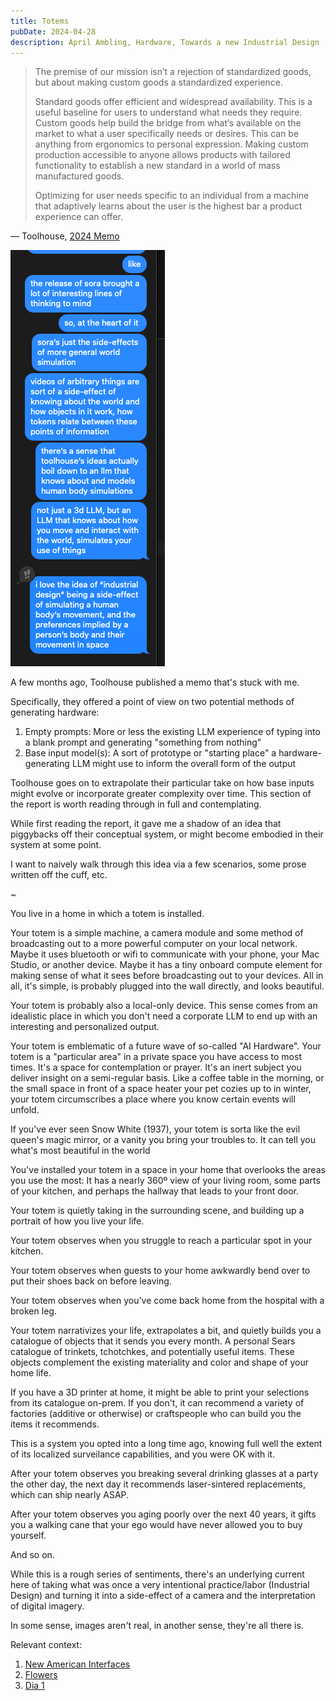 ```yaml
---
title: Totems
pubDate: 2024-04-28
description: April Ambling, Hardware, Towards a new Industrial Design
---
```


> The premise of our mission isn’t a rejection of standardized goods, but about making custom goods a standardized experience.
>
> Standard goods offer efficient and widespread availability. This is a useful baseline for users to understand what needs they require. Custom goods help build the bridge from what’s available on the market to what a user specifically needs or desires. This can be anything from ergonomics to personal expression. Making custom production accessible to anyone allows products with tailored functionality to establish a new standard in a world of mass manufactured goods.
>
> Optimizing for user needs specific to an individual from a machine that adaptively learns about the user is the highest bar a product experience can offer.

— Toolhouse, [2024 Memo](https://assets-global.website-files.com/655d613ff10226a8c5dc7b18/6593497cf274a1fae8329f76_toolhouse%202024%20memo.pdf)

![A conversation snippet from Apple Messages](../../assets/240428/convo.png)

A few months ago, Toolhouse published a memo that's stuck with me.

Specifically, they offered a point of view on two potential methods of generating hardware:

1. Empty prompts: More or less the existing LLM experience of typing into a blank prompt and generating "something from nothing"
2. Base input model(s): A sort of prototype or "starting place" a hardware-generating LLM might use to inform the overall form of the output

Toolhouse goes on to extrapolate their particular take on how base inputs might evolve or incorporate greater complexity over time. This section of the report is worth reading through in full and contemplating.

While first reading the report, it gave me a shadow of an idea that piggybacks off their conceptual system, or might become embodied in their system at some point.

I want to naively walk through this idea via a few scenarios, some prose written off the cuff, etc.

~

You live in a home in which a totem is installed.

Your totem is a simple machine, a camera module and some method of broadcasting out to a more powerful computer on your local network. Maybe it uses bluetooth or wifi to communicate with your phone, your Mac Studio, or another device. Maybe it has a tiny onboard compute element for making sense of what it sees before broadcasting out to your devices. All in all, it's simple, is probably plugged into the wall directly, and looks beautiful.

Your totem is probably also a local-only device. This sense comes from an idealistic place in which you don't need a corporate LLM to end up with an interesting and personalized output.

Your totem is emblematic of a future wave of so-called "AI Hardware". Your totem is a "particular area" in a private space you have access to most times. It's a space for contemplation or prayer. It's an inert subject you deliver insight on a semi-regular basis. Like a coffee table in the morning, or the small space in front of a space heater your pet cozies up to in winter, your totem circumscribes a place where you know certain events will unfold.

If you've ever seen Snow White (1937), your totem is sorta like the evil queen's magic mirror, or a vanity you bring your troubles to. It can tell you what's most beautiful in the world

You've installed your totem in a space in your home that overlooks the areas you use the most: It has a nearly 360º view of your living room, some parts of your kitchen, and perhaps the hallway that leads to your front door.

Your totem is quietly taking in the surrounding scene, and building up a portrait of how you live your life.

Your totem observes when you struggle to reach a particular spot in your kitchen.

Your totem observes when guests to your home awkwardly bend over to put their shoes back on before leaving.

Your totem observes when you've come back home from the hospital with a broken leg.

Your totem narrativizes your life, extrapolates a bit, and quietly builds you a catalogue of objects that it sends you every month. A personal Sears catalogue of trinkets, tchotchkes, and potentially useful items. These objects complement the existing materiality and color and shape of your home life.

If you have a 3D printer at home, it might be able to print your selections from its catalogue on-prem. If you don't, it can recommend a variety of factories (additive or otherwise) or craftspeople who can build you the items it recommends.

This is a system you opted into a long time ago, knowing full well the extent of its localized surveilance capabilities, and you were OK with it.

After your totem observes you breaking several drinking glasses at a party the other day, the next day it recommends laser-sintered replacements, which can ship nearly ASAP.

After your totem observes you aging poorly over the next 40 years, it gifts you a walking cane that your ego would have never allowed you to buy yourself.

And so on.

While this is a rough series of sentiments, there's an underlying current here of taking what was once a very intentional practice/labor (Industrial Design) and turning it into a side-effect of a camera and the interpretation of digital imagery.

In some sense, images aren't real, in another sense, they're all there is.

Relevant context:

1. [New American Interfaces](/writing/190124/)
2. [Flowers](/writing/231121/)
3. [Dia 1](/writing/240102/)

